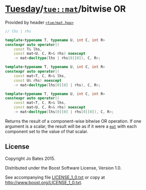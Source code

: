 [Tuesday](../../../README.md)/[`tue::mat`](../../headers/mat.md)/bitwise OR
===========================================================================
Provided by header [`<tue/mat.hpp>`](../../headers/mat.md)

```c++
// lhs | rhs

template<typename T, typename U, int C, int R>
constexpr auto operator|(
    const T& lhs,
    const mat<U, C, R>& rhs) noexcept
    -> mat<decltype(lhs | rhs[0][0]), C, R>;

template<typename T, typename U, int C, int R>
constexpr auto operator|(
    const mat<T, C, R>& lhs,
    const U& rhs) noexcept
    -> mat<decltype(lhs[0][0] | rhs), C, R>;

template<typename T, typename U, int C, int R>
constexpr auto operator|(
    const mat<T, C, R>& lhs,
    const mat<U, C, R>& rhs) noexcept
    -> mat<decltype(lhs[0][0] | rhs[0][0]), C, R>;
```

Returns the result of a component-wise bitwise OR operation. If one argument is
a scalar, the result will be as if it were a [`mat`](../../headers/mat.md) with
each component set to the value of that scalar.

License
-------
Copyright Jo Bates 2015.

Distributed under the Boost Software License, Version 1.0.

See accompanying file [LICENSE_1_0.txt](../../../LICENSE_1_0.txt) or copy at
http://www.boost.org/LICENSE_1_0.txt.
